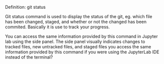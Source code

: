Definition: git status

Git status command is used to display the status of the git, eg. which file has been changed, staged, and whether or not the changed has been commited. Basically it is use to track your progress.

You can access the same information provided by this command in Jupyter lab using the side panel. The side panel visually indicates changes to tracked files, new untracked files, and staged files
 you access the same information provided by this command if you were using the JupyterLab IDE instead of the terminal? 

